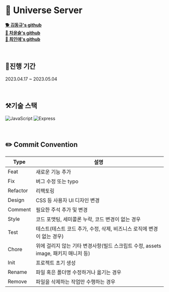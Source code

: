 # **🌌 Universe Server**

**[🐕 김동규's github](https://github.com/5kdk)**  
**[🐇 차윤슬's github](https://github.com/yunseul-dev)**  
**[🐤 최인애's github](https://github.com/dev-CIA)**

<br>

## **📆진행 기간**

2023.04.17 ~ 2023.05.04

<br>

## **⚒️기술 스택**

![JavaScript](https://img.shields.io/badge/javascript-F7DF1E.svg?style=for-the-badge&logo=javascript&logoColor=black)
![Express](https://img.shields.io/badge/express-000000?style=for-the-badge&logo=express&logoColor=white)

<br>

## **✏️ Commit Convention**

| Type     | 설명                                                                               |
| -------- | ---------------------------------------------------------------------------------- |
| Feat     | 새로운 기능 추가                                                                   |
| Fix      | 버그 수정 또는 typo                                                                |
| Refactor | 리팩토링                                                                           |
| Design   | CSS 등 사용자 UI 디자인 변경                                                       |
| Comment  | 필요한 주석 추가 및 변경                                                           |
| Style    | 코드 포맷팅, 세미콜론 누락, 코드 변경이 없는 경우                                  |
| Test     | 테스트(테스트 코드 추가, 수정, 삭제, 비즈니스 로직에 변경이 없는 경우)             |
| Chore    | 위에 걸리지 않는 기타 변경사항(빌드 스크립트 수정, assets image, 패키지 매니저 등) |
| Init     | 프로젝트 초기 생성                                                                 |
| Rename   | 파일 혹은 폴더명 수정하거나 옮기는 경우                                            |
| Remove   | 파일을 삭제하는 작업만 수행하는 경우                                               |

<br>
